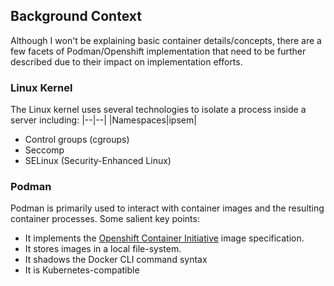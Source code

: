 ## Background Context

Although I won't be explaining basic container details/concepts, there are a few facets of Podman/Openshift implementation that need to be further described due to their impact on implementation efforts.

### Linux Kernel
The Linux kernel uses several technologies to isolate a process inside a server including:
|--|--|
|Namespaces|ipsem| 
* Control groups (cgroups)
* Seccomp
* SELinux (Security-Enhanced Linux)

### Podman
Podman is primarily used to interact with container images and the resulting container processes. Some salient key points:
* It implements the [Openshift Container Initiative](https://www.opencontainers.org) image specification.
* It stores images in a local file-system.
* It shadows the Docker CLI command syntax
* It is Kubernetes-compatible
